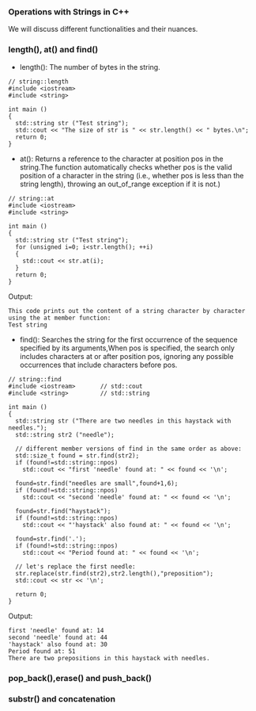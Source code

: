 ### Operations with Strings in C++
We will discuss different functionalities and their nuances.

### length(), at() and find()
- length(): The number of bytes in the string. 
```
// string::length
#include <iostream>
#include <string>

int main ()
{
  std::string str ("Test string");
  std::cout << "The size of str is " << str.length() << " bytes.\n";
  return 0;
}
```
- at(): Returns a reference to the character at position pos in the string.The function automatically checks whether pos is the valid position of a character in the string
(i.e., whether pos is less than the string length), throwing an out_of_range exception if it is not.)
```
// string::at
#include <iostream>
#include <string>

int main ()
{
  std::string str ("Test string");
  for (unsigned i=0; i<str.length(); ++i)
  {
    std::cout << str.at(i);
  }
  return 0;
}
```
Output:
```
This code prints out the content of a string character by character using the at member function:
Test string
```
- find(): Searches the string for the first occurrence of the sequence specified by its arguments,When pos is specified, the search only includes characters at or after position pos, ignoring any possible occurrences that include characters before pos.
```
// string::find
#include <iostream>       // std::cout
#include <string>         // std::string

int main ()
{
  std::string str ("There are two needles in this haystack with needles.");
  std::string str2 ("needle");

  // different member versions of find in the same order as above:
  std::size_t found = str.find(str2);
  if (found!=std::string::npos)
    std::cout << "first 'needle' found at: " << found << '\n';

  found=str.find("needles are small",found+1,6);
  if (found!=std::string::npos)
    std::cout << "second 'needle' found at: " << found << '\n';

  found=str.find("haystack");
  if (found!=std::string::npos)
    std::cout << "'haystack' also found at: " << found << '\n';

  found=str.find('.');
  if (found!=std::string::npos)
    std::cout << "Period found at: " << found << '\n';

  // let's replace the first needle:
  str.replace(str.find(str2),str2.length(),"preposition");
  std::cout << str << '\n';

  return 0;
}
```
Output: 
```
first 'needle' found at: 14
second 'needle' found at: 44
'haystack' also found at: 30
Period found at: 51
There are two prepositions in this haystack with needles.
```

### pop_back(),erase() and push_back()

### substr() and concatenation

